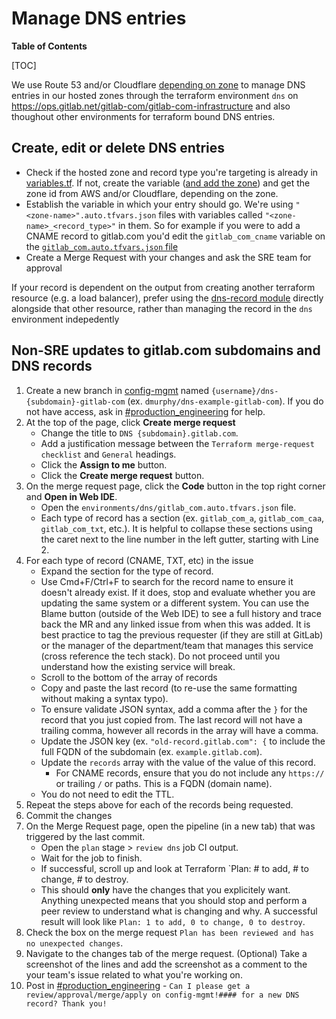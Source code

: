# Manage DNS entries

**Table of Contents**

[TOC]

We use Route 53 and/or Cloudflare [depending on zone](https://ops.gitlab.net/gitlab-com/gl-infra/terraform-modules/dns-record/-/blob/master/zones.json) to manage DNS entries in our hosted zones through the terraform
environment `dns` on <https://ops.gitlab.net/gitlab-com/gitlab-com-infrastructure> and also thoughout other environments for terraform bound DNS entries.

## Create, edit or delete DNS entries

- Check if the hosted zone and record type you're targeting is already in
[variables.tf](https://ops.gitlab.net/gitlab-com/gitlab-com-infrastructure/blob/master/environments/dns/variables.tf).
If not, create the variable ([and add the zone](https://ops.gitlab.net/gitlab-com/gl-infra/terraform-modules/dns-record#zone-configuration)) and get the zone id from AWS and/or Cloudflare, depending on the zone.
- Establish the variable in which your entry should go. We're using
`"<zone-name>".auto.tfvars.json` files with variables called
`"<zone-name>_<record_type>"` in them. So for example if you were to add a CNAME
record to gitlab.com you'd edit the `gitlab_com_cname` variable on the
[`gitlab_com.auto.tfvars.json` file](https://ops.gitlab.net/gitlab-com/gitlab-com-infrastructure/blob/master/environments/dns/gitlab_com.auto.tfvars.json)
- Create a Merge Request with your changes and ask the SRE team for approval

If your record is dependent on the output from creating another terraform resource (e.g. a load balancer), prefer using the [dns-record module](https://ops.gitlab.net/gitlab-com/gl-infra/terraform-modules/dns-record) directly alongside that other resource, rather than managing the record in the `dns` environment indepedently

## Non-SRE updates to gitlab.com subdomains and DNS records

1. Create a new branch in [config-mgmt](https://ops.gitlab.net/gitlab-com/gl-infra/config-mgmt/-/branches/new) named `{username}/dns-{subdomain}-gitlab-com` (ex. `dmurphy/dns-example-gitlab-com`). If you do not have access, ask in [#production_engineering](https://gitlab.enterprise.slack.com/archives/C03QC5KNW5N) for help.
1. At the top of the page, click **Create merge request**
    - Change the title to `DNS {subdomain}.gitlab.com`.
    - Add a justification message between the `Terraform merge-request checklist` and `General` headings.
    - Click the **Assign to me** button.
    - Click the **Create merge request** button.
1. On the merge request page, click the **Code** button in the top right corner and **Open in Web IDE**.
    - Open the `environments/dns/gitlab_com.auto.tfvars.json` file.
    - Each type of record has a section (ex. `gitlab_com_a`, `gitlab_com_caa`, `gitlab_com_txt`, etc.). It is helpful to collapse these sections using the caret next to the line number in the left gutter, starting with Line 2.
1. For each type of record (CNAME, TXT, etc) in the issue
    - Expand the section for the type of record.
    - Use Cmd+F/Ctrl+F to search for the record name to ensure it doesn't already exist. If it does, stop and evaluate whether you are updating the same system or a different system. You can use the Blame button (outside of the Web IDE) to see a full history and trace back the MR and any linked issue from when this was added. It is best practice to tag the previous requester (if they are still at GitLab) or the manager of the department/team that manages this service (cross reference the tech stack). Do not proceed until you understand how the existing service will break.
    - Scroll to the bottom of the array of records
    - Copy and paste the last record (to re-use the same formatting without making a syntax typo).
    - To ensure validate JSON syntax, add a comma after the `}` for the record that you just copied from. The last record will not have a trailing comma, however all records in the array will have a comma.
    - Update the JSON key (ex. `"old-record.gitlab.com": {` to include the full FQDN of the subdomain (ex. `example.gitlab.com`).
    - Update the `records` array with the value of the value of this record.
        - For CNAME records, ensure that you do not include any `https://` or trailing `/` or paths. This is a FQDN (domain name).
    - You do not need to edit the TTL.
1. Repeat the steps above for each of the records being requested.
1. Commit the changes
1. On the Merge Request page, open the pipeline (in a new tab) that was triggered by the last commit.
    - Open the `plan` stage > `review dns` job CI output.
    - Wait for the job to finish.
    - If successful, scroll up and look at Terraform `Plan: # to add, # to change, # to destroy.
    - This should **only** have the changes that you explicitely want. Anything unexpected means that you should stop and perform a peer review to understand what is changing and why. A successful result will look like `Plan: 1 to add, 0 to change, 0 to destroy`.
1. Check the box on the merge request `Plan has been reviewed and has no unexpected changes`.
1. Navigate to the changes tab of the merge request. (Optional) Take a screenshot of the lines and add the screenshot as a comment to the your team's issue related to what you're working on.
1. Post in [#production_engineering](https://gitlab.enterprise.slack.com/archives/C03QC5KNW5N) - `Can I please get a review/approval/merge/apply on config-mgmt!#### for a new DNS record? Thank you!`
